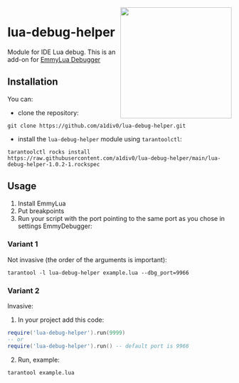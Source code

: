<a href="http://tarantool.org">
   <img src="https://upload.wikimedia.org/wikipedia/commons/c/cf/Lua-Logo.svg"
    width="250" align="right">
</a>

# lua-debug-helper
Module for IDE Lua debug. This is an add-on for
[EmmyLua Debugger](https://github.com/EmmyLua/EmmyLuaDebugger)

## Installation
You can:
* clone the repository:
``` shell
git clone https://github.com/a1div0/lua-debug-helper.git
```
* install the `lua-debug-helper` module using `tarantoolctl`:
```shell
tarantoolctl rocks install https://raw.githubusercontent.com/a1div0/lua-debug-helper/main/lua-debug-helper-1.0.2-1.rockspec
```

## Usage
1. Install EmmyLua
2. Put breakpoints
3. Run your script with the port pointing to the same port
   as you chose in settings EmmyDebugger:

### Variant 1
Not invasive (the order of the arguments is important):
```shell
tarantool -l lua-debug-helper example.lua --dbg_port=9966
```

### Variant 2
Invasive:
1. In your project add this code:
```lua
require('lua-debug-helper').run(9999)
-- or
require('lua-debug-helper').run() -- default port is 9966
```

2.  Run, example:
```shell
tarantool example.lua
```
